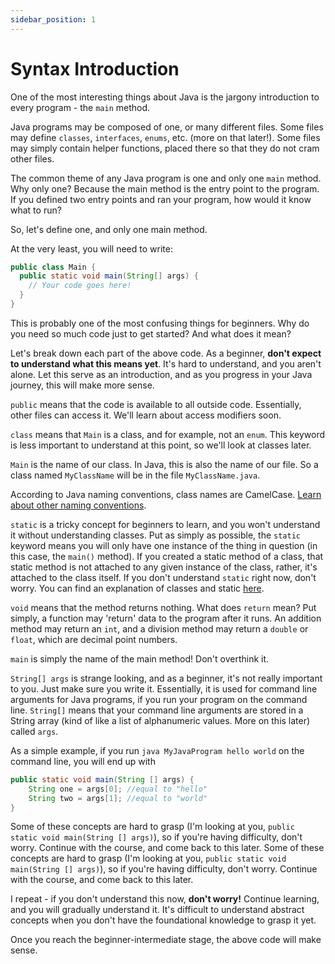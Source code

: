 ```yaml
---
sidebar_position: 1
---
```


# Syntax Introduction

One of the most interesting things about Java is the jargony introduction to every program - the `main` method.

Java programs may be composed of one, or many different files. Some files may define `classes`, `interfaces`, `enums`, etc. (more on that later!). Some files may simply contain helper functions, placed there so that they do not cram other files.

The common theme of any Java program is one and only one `main` method. Why only one? Because the main method is the entry point to the program. If you defined two entry points and ran your program, how would it know what to run?

So, let's define one, and only one main method.

At the very least, you will need to write:

```java
public class Main {
  public static void main(String[] args) {
    // Your code goes here!
  }
}
```

This is probably one of the most confusing things for beginners. Why do you need so much code just to get started? And what does it mean?

Let's break down each part of the above code. As a beginner, **don't expect to understand what this means yet**. It's hard to understand, and you aren't alone. Let this serve as an introduction, and as you progress in your Java journey, this will make more sense.

`public` means that the code is available to all outside code. Essentially, other files can access it. We'll learn about access modifiers soon.

`class` means that `Main` is a class, and for example, not an `enum`. This keyword is less important to understand at this point, so we'll look at classes later.

`Main` is the name of our class. In Java, this is also the name of our file. So a class named `MyClassName` will be in the file `MyClassName.java`.

According to Java naming conventions, class names are CamelCase. [Learn about other naming conventions](#).

`static` is a tricky concept for beginners to learn, and you won't understand it without understanding classes. Put as simply as possible, the `static` keyword means you will only have one instance of the thing in question (in this case, the `main()` method). If you created a static method of a class, that static method is not attached to any given instance of the class, rather, it's attached to the class itself. If you don't understand `static` right now, don't worry. You can find an explanation of classes and static [here](#).

`void` means that the method returns nothing. What does `return` mean? Put simply, a function may 'return' data to the program after it runs. An addition method may return an `int`, and a division method may return a `double` or `float`, which are decimal point numbers.

`main` is simply the name of the main method! Don't overthink it.

`String[] args` is strange looking, and as a beginner, it's not really important to you. Just make sure you write it. Essentially, it is used for command line arguments for Java programs, if you run your program on the command line. `String[]` means that your command line arguments are stored in a String array (kind of like a list of alphanumeric values. More on this later) called `args`.

As a simple example, if you run `java MyJavaProgram hello world` on the command line, you will end up with

```java
public static void main(String [] args) {
    String one = args[0]; //equal to "hello"
    String two = args[1]; //equal to "world"
}
```

Some of these concepts are hard to grasp (I'm looking at you, `public static void main(String [] args)`), so if you're having difficulty, don't worry. Continue with the course, and come back to this later.
Some of these concepts are hard to grasp (I'm looking at you, `public static void main(String [] args)`), so if you're having difficulty, don't worry. Continue with the course, and come back to this later.

I repeat - if you don't understand this now, **don't worry!** Continue learning, and you will gradually understand it. It's difficult to understand abstract concepts when you don't have the foundational knowledge to grasp it yet.

Once you reach the beginner-intermediate stage, the above code will make sense.
